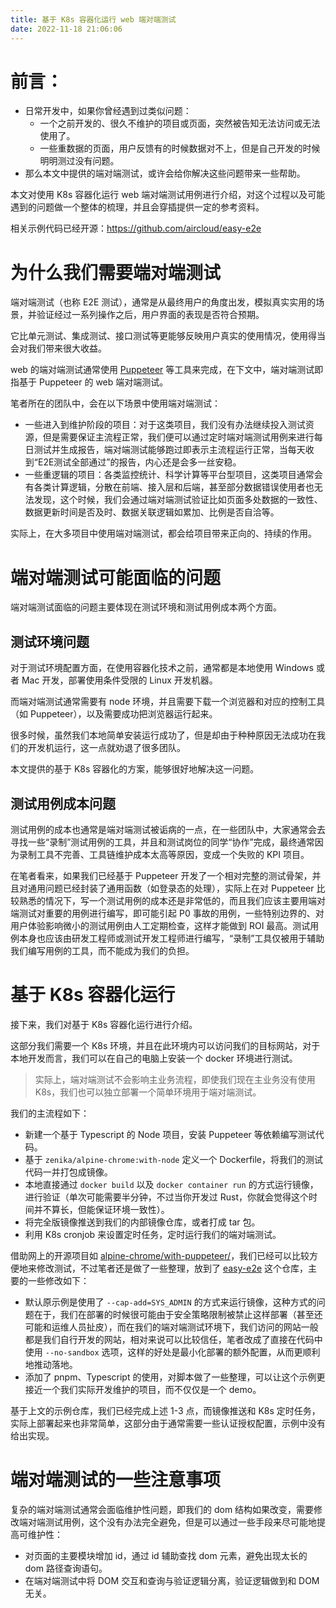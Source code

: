 ```yaml
---
title: 基于 K8s 容器化运行 web 端对端测试
date: 2022-11-18 21:06:06
---
```


# 前言：
- 日常开发中，如果你曾经遇到过类似问题：
  - 一个之前开发的、很久不维护的项目或页面，突然被告知无法访问或无法使用了。
  - 一些重数据的页面，用户反馈有的时候数据对不上，但是自己开发的时候明明测过没有问题。
- 那么本文中提供的端对端测试，或许会给你解决这些问题带来一些帮助。

本文对使用 K8s 容器化运行 web 端对端测试用例进行介绍，对这个过程以及可能遇到的问题做一个整体的梳理，并且会穿插提供一定的参考资料。

相关示例代码已经开源：https://github.com/aircloud/easy-e2e

# 为什么我们需要端对端测试

端对端测试（也称 E2E 测试），通常是从最终用户的角度出发，模拟真实实用的场景，并验证经过一系列操作之后，用户界面的表现是否符合预期。

它比单元测试、集成测试、接口测试等更能够反映用户真实的使用情况，使用得当会对我们带来很大收益。

web 的端对端测试通常使用 [Puppeteer](https://github.com/puppeteer/puppeteer) 等工具来完成，在下文中，端对端测试即指基于 Puppeteer 的 web 端对端测试。

笔者所在的团队中，会在以下场景中使用端对端测试：

- 一些进入到维护阶段的项目：对于这类项目，我们没有办法继续投入测试资源，但是需要保证主流程正常，我们便可以通过定时端对端测试用例来进行每日测试并生成报告，端对端测试能够跑过即表示主流程运行正常，当每天收到“E2E测试全部通过”的报告，内心还是会多一丝安稳。
- 一些重逻辑的项目：各类监控统计、科学计算等平台型项目，这类项目通常会有各类计算逻辑，分散在前端、接入层和后端，甚至部分数据错误使用者也无法发现，这个时候，我们会通过端对端测试验证比如页面多处数据的一致性、数据更新时间是否及时、数据关联逻辑如累加、比例是否自洽等。

实际上，在大多项目中使用端对端测试，都会给项目带来正向的、持续的作用。

# 端对端测试可能面临的问题

端对端测试面临的问题主要体现在测试环境和测试用例成本两个方面。

## 测试环境问题

对于测试环境配置方面，在使用容器化技术之前，通常都是本地使用 Windows 或者 Mac 开发，部署使用条件受限的 Linux 开发机器。

而端对端测试通常需要有 node 环境，并且需要下载一个浏览器和对应的控制工具（如 Puppeteer），以及需要成功把浏览器运行起来。

很多时候，虽然我们本地简单安装运行成功了，但是却由于种种原因无法成功在我们的开发机运行，这一点就劝退了很多团队。

本文提供的基于 K8s 容器化的方案，能够很好地解决这一问题。

## 测试用例成本问题

测试用例的成本也通常是端对端测试被诟病的一点，在一些团队中，大家通常会去寻找一些“录制”测试用例的工具，并且和测试岗位的同学“协作”完成，最终通常因为录制工具不完善、工具链维护成本太高等原因，变成一个失败的 KPI 项目。

在笔者看来，如果我们已经基于 Puppeteer 开发了一个相对完整的测试骨架，并且对通用问题已经封装了通用函数（如登录态的处理），实际上在对 Puppeteer 比较熟悉的情况下，写一个测试用例的成本还是非常低的，而且我们应该主要用端对端测试对重要的用例进行编写，即可能引起 P0 事故的用例，一些特别边界的、对用户体验影响微小的测试用例由人工定期检查，这样才能做到 ROI 最高。测试用例本身也应该由研发工程师或测试开发工程师进行编写，“录制”工具仅被用于辅助我们编写用例的工具，而不能成为我们的负担。

# 基于 K8s 容器化运行

接下来，我们对基于 K8s 容器化运行进行介绍。

这部分我们需要一个 K8s 环境，并且在此环境内可以访问我们的目标网站，对于本地开发而言，我们可以在自己的电脑上安装一个 docker 环境进行测试。

>实际上，端对端测试不会影响主业务流程，即使我们现在主业务没有使用 K8s，我们也可以独立部署一个简单环境用于端对端测试。

我们的主流程如下：

- 新建一个基于 Typescript 的 Node 项目，安装 Puppeteer 等依赖编写测试代码。
- 基于 `zenika/alpine-chrome:with-node` 定义一个 Dockerfile，将我们的测试代码一并打包成镜像。
- 本地直接通过 `docker build` 以及 `docker container run` 的方式运行镜像，进行验证（单次可能需要半分钟，不过当你开发过 Rust，你就会觉得这个时间并不算长，但能保证环境一致性）。
- 将完全版镜像推送到我们的内部镜像仓库，或者打成 tar 包。
- 利用 K8s cronjob 来设置定时任务，定时运行我们的端对端测试。

借助网上的开源项目如 [alpine-chrome/with-puppeteer/](https://github.com/Zenika/alpine-chrome/blob/master/with-puppeteer/Dockerfile)，我们已经可以比较方便地来修改测试，不过笔者还是做了一些整理，放到了 [easy-e2e](https://github.com/aircloud/easy-e2e) 这个仓库，主要的一些修改如下：

* 默认原示例是使用了 `--cap-add=SYS_ADMIN` 的方式来运行镜像，这种方式的问题在于，我们在部署的时候很可能由于安全策略限制被禁止这样部署（甚至还可能和运维人员扯皮），而在我们的端对端测试环境下，我们访问的网站一般都是我们自行开发的网站，相对来说可以比较信任，笔者改成了直接在代码中使用 `--no-sandbox` 选项，这样的好处是最小化部署的额外配置，从而更顺利地推动落地。
* 添加了 pnpm、Typescript 的使用，对脚本做了一些整理，可以让这个示例更接近一个我们实际开发维护的项目，而不仅仅是一个 demo。

基于上文的示例仓库，我们已经完成上述 1-3 点，而镜像推送和 K8s 定时任务，实际上部署起来也非常简单，这部分由于通常需要一些认证授权配置，示例中没有给出实现。

# 端对端测试的一些注意事项

复杂的端对端测试通常会面临维护性问题，即我们的 dom 结构如果改变，需要修改端对端测试用例，这个没有办法完全避免，但是可以通过一些手段来尽可能地提高可维护性：

* 对页面的主要模块增加 id，通过 id 辅助查找 dom 元素，避免出现太长的 dom 路径查询语句。
* 在端对端测试中将 DOM 交互和查询与验证逻辑分离，验证逻辑做到和 DOM 无关。

